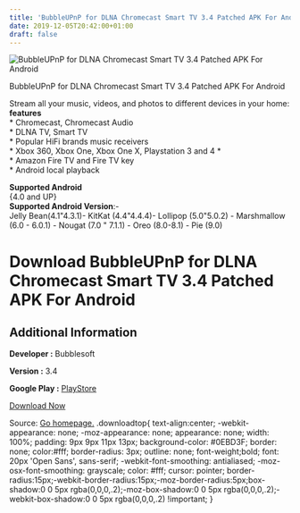 ```yaml
---
title: 'BubbleUPnP for DLNA Chromecast Smart TV 3.4 Patched APK For Android'
date: 2019-12-05T20:42:00+01:00
draft: false
---
```


![BubbleUPnP for DLNA Chromecast Smart TV 3.4 Patched APK For Android](https://i1.wp.com/apkhome.net/wp-content/uploads/2019/12/BubbleUPnP-for-DLNA-Chromecast-Smart-TV-3.4-Patched.png "BubbleUPnP for DLNA Chromecast Smart TV 3.4 Patched APK For Android")

  

BubbleUPnP for DLNA Chromecast Smart TV 3.4 Patched APK For Android

Stream all your music, videos, and photos to different devices in your home:  
**features**  
\* Chromecast, Chromecast Audio  
\* DLNA TV, Smart TV  
\* Popular HiFi brands music receivers  
\* Xbox 360, Xbox One, Xbox One X, Playstation 3 and 4 \*  
\* Amazon Fire TV and Fire TV key  
\* Android local playback

**Supported Android**  
{4.0 and UP}  
**Supported Android Version**:-  
Jelly Bean(4.1"4.3.1)- KitKat (4.4"4.4.4)- Lollipop (5.0"5.0.2) - Marshmallow (6.0 - 6.0.1) - Nougat (7.0 " 7.1.1) - Oreo (8.0-8.1) - Pie (9.0)

Download BubbleUPnP for DLNA Chromecast Smart TV 3.4 Patched APK For Android
============================================================================

Additional Information
----------------------

**Developer :** Bubblesoft

**Version :** 3.4

**Google Play :** [PlayStore](https://play.google.com/store/apps/details?id=com.bubblesoft.android.bubbleupnp)

  

[Download Now](https://store4app.co/post/bubbleupnp-for-dlna-chromecast-smart-tv-3-4-patched-apk-for-android_1575372926)

  
Source: [Go homepage.](https://store4app.co/post/bubbleupnp-for-dlna-chromecast-smart-tv-3-4-patched-apk-for-android_1575372926) .downloadtop{ text-align:center; -webkit-appearance: none; -moz-appearance: none; appearance: none; width: 100%; padding: 9px 9px 11px 13px; background-color: #0EBD3F; border: none; color:#fff; border-radius: 3px; outline: none; font-weight;bold; font: 20px 'Open Sans', sans-serif; -webkit-font-smoothing: antialiased; -moz-osx-font-smoothing: grayscale; color: #fff; cursor: pointer; border-radius:15px;-webkit-border-radius:15px;-moz-border-radius:5px;box-shadow:0 0 5px rgba(0,0,0,.2);-moz-box-shadow:0 0 5px rgba(0,0,0,.2);-webkit-box-shadow:0 0 5px rgba(0,0,0,.2) !important; }